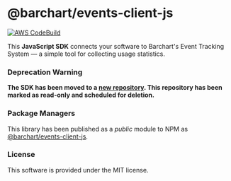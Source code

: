 # @barchart/events-client-js

[![AWS CodeBuild](https://codebuild.us-east-1.amazonaws.com/badges?uuid=eyJlbmNyeXB0ZWREYXRhIjoiWjFXSGlEVFZMU2Y4WWlXZld6ZEpCMXdMbStRWjlLNGxmazZHcFl2dUJqM3ZaYURwVzdXQlprUWtPN1p5WjRsS21jcmZ0Z25mUHlEd2dRYVVycVVheE1ZPSIsIml2UGFyYW1ldGVyU3BlYyI6IllkejNzc2FnMHlac2h0VjkiLCJtYXRlcmlhbFNldFNlcmlhbCI6MX0%3D&branch=master)](https://github.com/barchart/events-client-js)

This **JavaScript SDK** connects your software to Barchart's Event Tracking System — a simple tool for collecting usage statistics.

### Deprecation Warning

**The SDK has been moved to a [new repository](https://github.com/barchart/events-public/tree/master/packages/sdk-js). This repository has been marked as read-only and scheduled for deletion.**

### Package Managers

This library has been published as a _public_ module to NPM as [@barchart/events-client-js](https://www.npmjs.com/package/@barchart/events-client-js).

### License

This software is provided under the MIT license.